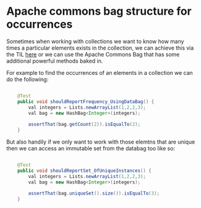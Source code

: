 # Apache commons bag structure for occurrences

Sometimes when working with collections we want to know how many times a particular elements exists in the collection, we can achieve this via the TIL [here](check-frequency-of-occurrences-in-a-list.md) or we can use the Apache Commons Bag that has some additional powerful methods baked in.

For example to find the occurrences of an elements in a collection we can do the following:

```java

	@Test
	public void shouldReportFrequency_UsingDataBag() {
		val integers = Lists.newArrayList(1,2,2,3);
		val bag = new HashBag<Integer>(integers);
		
		assertThat(bag.getCount(2)).isEqualTo(2);
	}
```

But also handily if we only want to work with those elemtns that are unique then we can access an immutable set from the databag too like so:

```java

	@Test
	public void shouldReportSet_OfUniqueInstances() {
		val integers = Lists.newArrayList(1,2,2,3);
		val bag = new HashBag<Integer>(integers);
		
		assertThat(bag.uniqueSet().size()).isEqualTo(3);
	}
```
